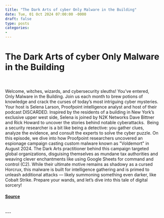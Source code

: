 ```yaml
---
title: "The Dark Arts of cyber Only Malware in the Building"
date: Tue, 01 Oct 2024 07:00:00 -0000
draft: false
type: posts
categories: 
- 
---
```

# The Dark Arts of cyber Only Malware in the Building

<br/>

<br/>
Welcome, witches, wizards, and cybersecurity sleuths! You’ve entered, Only Malware in the Building. Join us each month to brew potions of knowledge and crack the curses of today’s most intriguing cyber mysteries. Your host is Selena Larson, Proofpoint intelligence analyst and host of their podcast DISCARDED. Inspired by the residents of a building in New York’s exclusive upper west side, Selena is joined by N2K Networks Dave Bittner and Rick Howard to uncover the stories behind notable cyberattacks.  Being a security researcher is a bit like being a detective: you gather clues, analyze the evidence, and consult the experts to solve the cyber puzzle. On this episode, we dive into how Proofpoint researchers uncovered an espionage campaign casting custom malware known as "Voldemort" in August 2024. The Dark Arts practitioner behind this campaign targeted global organizations, disguising themselves as mundane tax authorities and weaving clever enchantments like using Google Sheets for command and control (C2). While their ultimate motive remains as shadowy as a cursed Horcrux, this malware is built for intelligence gathering and is primed to unleash additional attacks — likely summoning something even darker, like Cobalt Strike. Prepare your wands, and let’s dive into this tale of digital sorcery!

#### [Source](https://thecyberwire.com/podcasts/only-malware-in-the-building/5/notes)

<br/>
---
